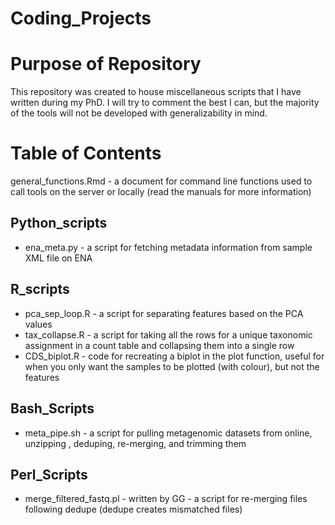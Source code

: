 # Coding_Projects

# Purpose of Repository
This repository was created to house miscellaneous scripts that I have written during my PhD. I will try to comment the best I can, but the majority of the tools will not be developed with generalizability in mind.

# Table of Contents
general_functions.Rmd - a document for command line functions used to call tools on the server or locally (read the manuals for more information)

## Python_scripts
* ena_meta.py - a script for fetching metadata information from sample XML file on ENA

## R_scripts
* pca_sep_loop.R - a script for separating features based on the PCA values
* tax_collapse.R - a script for taking all the rows for a unique taxonomic assignment in a count table and collapsing them into a single row
* CDS_biplot.R - code for recreating a biplot in the plot function, useful for when you only want the samples to be plotted (with colour), but not the features

## Bash_Scripts
* meta_pipe.sh - a script for pulling metagenomic datasets from online, unzipping , deduping, re-merging, and trimming them

## Perl_Scripts
* merge_filtered_fastq.pl - written by GG - a script for re-merging files following dedupe (dedupe creates mismatched files)
